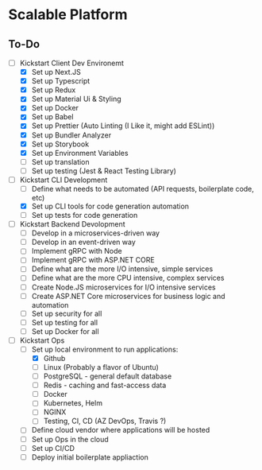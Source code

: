 # Scalable Platform

## To-Do

- [ ] Kickstart Client Dev Environemt
  - [x] Set up Next.JS
  - [x] Set up Typescript
  - [x] Set up Redux
  - [x] Set up Material Ui & Styling
  - [x] Set up Docker
  - [x] Set up Babel
  - [x] Set up Prettier (Auto Linting (I Like it, might add ESLint))
  - [x] Set up Bundler Analyzer
  - [x] Set up Storybook
  - [x] Set up Environment Variables
  - [ ] Set up translation
  - [ ] Set up testing (Jest & React Testing Library)
- [ ] Kickstart CLI Development
  - [ ] Define what needs to be automated (API requests, boilerplate code, etc)
  - [x] Set up CLI tools for code generation automation
  - [ ] Set up tests for code generation
- [ ] Kickstart Backend Devolopment
  - [ ] Develop in a microservices-driven way
  - [ ] Develop in an event-driven way
  - [ ] Implement gRPC with Node
  - [ ] Implement gRPC with ASP.NET CORE
  - [ ] Define what are the more I/O intensive, simple services
  - [ ] Define what are the more CPU intensive, complex services
  - [ ] Create Node.JS microservices for I/O intensive services
  - [ ] Create ASP.NET Core microservices for business logic and automation
  - [ ] Set up security for all
  - [ ] Set up testing for all
  - [ ] Set up Docker for all
- [ ] Kickstart Ops
  - [ ] Set up local environment to run applications:
    - [x] Github
    - [ ] Linux (Probably a flavor of Ubuntu)
    - [ ] PostgreSQL - general default database
    - [ ] Redis - caching and fast-access data
    - [ ] Docker
    - [ ] Kubernetes, Helm
    - [ ] NGINX
    - [ ] Testing, CI, CD (AZ DevOps, Travis ?)
  - [ ] Define cloud vendor where applications will be hosted
  - [ ] Set up Ops in the cloud
  - [ ] Set up CI/CD
  - [ ] Deploy initial boilerplate appliaction
